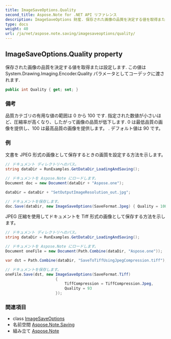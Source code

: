 ```yaml
---
title: ImageSaveOptions.Quality
second_title: Aspose.Note for .NET API リファレンス
description: ImageSaveOptions 財産. 保存された画像の品質を決定する値を取得または設定します. この値は System.Drawing.Imaging.Encoder.Quality パラメータとしてコーデックに渡されます.
type: docs
weight: 40
url: /ja/net/aspose.note.saving/imagesaveoptions/quality/
---
```

## ImageSaveOptions.Quality property

保存された画像の品質を決定する値を取得または設定します. この値は System.Drawing.Imaging.Encoder.Quality パラメータとしてコーデックに渡されます.

```csharp
public int Quality { get; set; }
```

### 備考

品質カテゴリの有用な値の範囲は 0 から 100 です. 指定された数値が小さいほど、圧縮率が高くなり、したがって画像の品質が低下します. 0 は最低品質の画像を提供し、100 は最高品質の画像を提供します。 . デフォルト値は 90 です。

### 例

文書を JPEG 形式の画像として保存するときの画質を設定する方法を示します。

```csharp
// ドキュメント ディレクトリへのパス。
string dataDir = RunExamples.GetDataDir_LoadingAndSaving();

// ドキュメントを Aspose.Note にロードします。
Document doc = new Document(dataDir + "Aspose.one");

dataDir = dataDir + "SetOutputImageResolution_out.jpg";

// ドキュメントを保存します。
doc.Save(dataDir, new ImageSaveOptions(SaveFormat.Jpeg) { Quality = 100 });
```

JPEG 圧縮を使用してドキュメントを Tiff 形式の画像として保存する方法を示します。

```csharp
// ドキュメント ディレクトリへのパス。
string dataDir = RunExamples.GetDataDir_LoadingAndSaving();

// ドキュメントを Aspose.Note にロードします。
Document oneFile = new Document(Path.Combine(dataDir, "Aspose.one"));

var dst = Path.Combine(dataDir, "SaveToTiffUsingJpegCompression.tiff");

// ドキュメントを保存します。
oneFile.Save(dst, new ImageSaveOptions(SaveFormat.Tiff)
                      {
                          TiffCompression = TiffCompression.Jpeg,
                          Quality = 93
                      });
```

### 関連項目

* class [ImageSaveOptions](../)
* 名前空間 [Aspose.Note.Saving](../../imagesaveoptions/)
* 組み立て [Aspose.Note](../../../)



